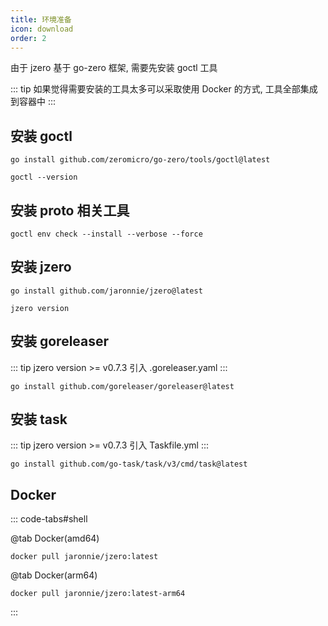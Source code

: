 ```yaml
---
title: 环境准备
icon: download
order: 2
---
```


由于 jzero 基于 go-zero 框架, 需要先安装 goctl 工具

::: tip  如果觉得需要安装的工具太多可以采取使用 Docker 的方式, 工具全部集成到容器中
:::

## 安装 goctl

```shell
go install github.com/zeromicro/go-zero/tools/goctl@latest

goctl --version
```

## 安装 proto 相关工具

```shell
goctl env check --install --verbose --force
```

## 安装 jzero

```shell
go install github.com/jaronnie/jzero@latest

jzero version
```

## 安装 goreleaser

::: tip  jzero version >= v0.7.3 引入 .goreleaser.yaml
:::

```shell
go install github.com/goreleaser/goreleaser@latest
```

## 安装 task

::: tip  jzero version >= v0.7.3 引入 Taskfile.yml
:::

```shell
go install github.com/go-task/task/v3/cmd/task@latest
```

## Docker

::: code-tabs#shell

@tab Docker(amd64)
```shell
docker pull jaronnie/jzero:latest
```

@tab Docker(arm64)
```shell
docker pull jaronnie/jzero:latest-arm64
```
:::